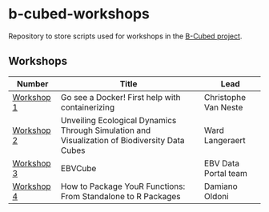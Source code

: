 # b-cubed-workshops

Repository to store scripts used for workshops in the [B-Cubed project](https://b-cubed.eu/).

## Workshops

Number | Title | Lead
--- | --- | ---
[Workshop 1](https://github.com/AgentschapPlantentuinMeise/dockshop) | Go see a Docker! First help with containerizing | Christophe Van Neste
[Workshop 2](workshops/02) | Unveiling Ecological Dynamics Through Simulation and Visualization of Biodiversity Data Cubes | Ward Langeraert
[Workshop 3](https://github.com/EBVcube/ebv-workshop2024) | EBVCube | EBV Data Portal team
[Workshop 4](https://github.com/b-cubed-eu/b-cubed-workshops/tree/main/workshops/04) | How to Package YouR Functions: From Standalone to R Packages | Damiano Oldoni 
